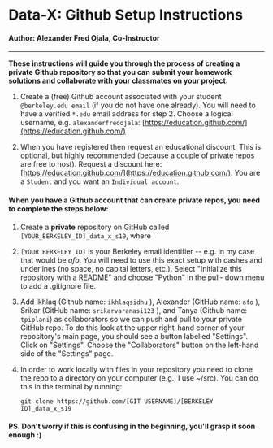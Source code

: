 # Data-X: Github Setup Instructions
#### Author: Alexander Fred Ojala, Co-Instructor
_____
**These instructions will guide you through the process of creating a private Github repository so that you can submit your homework solutions and collaborate with your classmates on your project.** 

1. Create a (free) Github account associated with your student `@berkeley.edu email` (if you do not have one already). You will need to have a verified `*.edu` email address for step 2. Choose a logical username, e.g.
  `alexanderfredojala`: [https://education.github.com/](https://education.github.com/)

2. When you have registered then request an educational discount. This is optional, but highly recommended (because a couple of private repos are free to host). Request a discount here: [https://education.github.com/](https://education.github.com/). You are a
  `Student` and you want an `Individual account`.

#### When you have a Github account that can create private repos, you need to complete the steps below:

1. Create a **private** repository on GitHub called `[YOUR_BERKELEY_ID]_data_x_s19`, where 

2. `[YOUR BERKELEY ID]` is your Berkeley email identifier -- e.g. in my case that would be *afo*. You will need to use this exact setup with dashes and underlines (no space, no capital letters, etc.). Select "Initialize this repository with a README" and choose "Python" in the pull- down menu to add a .gitignore file.

3. Add Ikhlaq (Github name: `ikhlaqsidhu` ), Alexander (GitHub name: `afo` ), Srikar (GitHub name: `srikarvaranasi123` ), and Tanya (Github name: `tpiplani`) as collaborators so we can push and pull to your private GitHub repo. To do this look at the upper right-hand corner of your repository's main page, you should see a button labelled "Settings". Click on "Settings". Choose the "Collaborators" button on the left-hand side of the "Settings" page.

4. In order to work locally with files in your repository you need to clone the repo to a directory on your computer (e.g., I use ~/src). You can do this in the terminal by running:

    `git clone https://github.com/[GIT USERNAME]/[BERKELEY ID]_data_x_s19`


#### PS. Don't worry if this is confusing in the beginning, you'll grasp it soon enough :)
